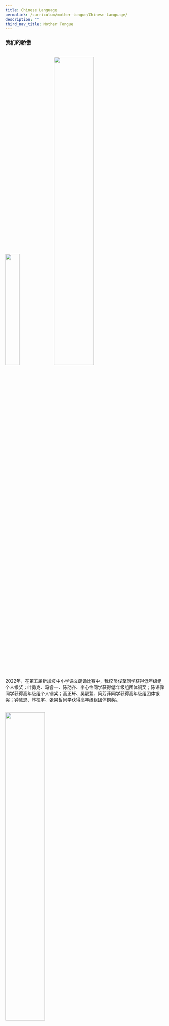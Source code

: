 ```yaml
---
title: Chinese Language
permalink: /curriculum/mother-tongue/Chinese-Language/
description: ""
third_nav_title: Mother Tongue
---
```

### 我们的骄傲
<br>
<img src="/images/untitled.gif" style="width:30%" >

<img src="/images/Curriculum/Mother%20Tongue/CL/img_1.jpg" style="width:50%">
<p>2022年，在第五届新加坡中小学课文朗诵比赛中，我校吴俊擎同学获得低年级组个人银奖；叶勇克、冯睿一、陈劭齐、李心怡同学获得低年级组团体铜奖；陈语霏同学获得高年级组个人铜奖；高正轩、吴靓萱、简芳菲同学获得高年级组团体银奖；钟慧恩、林桓宇、张昊哲同学获得高年级组团体铜奖。</p><br>
<img src="/images/Curriculum/Mother%20Tongue/CL/img_2.jpg" style="width:50%">
<p>2022年，在佛光山全国中小学硬笔书法比赛中，我校方嘉航同学获得优胜奖，乔生和阿里雅同学获得文化奖，张祯迅同学获得参与奖。</p><br>
<img src="/images/Curriculum/Mother%20Tongue/CL/img_3.jpg" style="width:50%">
<p>2022年，在第11届全国中小学生书法比赛 “翰墨寄情迎国庆” 书法比赛中，我校张祯迅同学获得安慰奖。</p><br>
<img src="/images/Curriculum/Mother%20Tongue/CL/img_4.jpg" style="width:50%">
<p>2021年，在第七届全国小学生绘本创作大赛中，我校许梓乐、张祯迅、王杰洋、林定恩同学合作完成的绘本《队长鸽子》获得佳作奖。</p><br>
<img src="/images/Curriculum/Mother%20Tongue/CL/img_5.jpg" style="width:50%">
<img src="/images/Curriculum/Mother%20Tongue/CL/img_6.jpg" style="width:50%">
<p>2020年，在第六届全国小学生绘本创作大赛中，我校张晓君、李佳耘与陈知遥同学合作完成的绘本《口罩英熊》获得有声组银奖；彭星晴、刘沐恩、闫一诺、黄铂雅与夏华蔓同学合作完成的绘本《时间糖果》获得有声组佳作奖。指导教师王路宁获得优秀指导教师奖。</p><br>
<img src="/images/Curriculum/Mother%20Tongue/CL/img_7.jpg" style="width:50%">
<p>2020年，在福清会馆和培青学校联合主办的“翰墨逸香迎国庆”——第九届全国中小学书法比赛中，我校刘沐恩同学的书法作品从117件作品中脱颖而出，荣获优胜奖。</p><br>
<img src="/images/Curriculum/Mother%20Tongue/CL/img_8.jpg" style="width:50%">
<p>2020年，张桢迅同学参加由新加坡书法家协会主办的第27届全国青少年书法展，他的作品在新加坡书法中心李光前堂展出，并于开幕日当天当众挥毫，与其他青少年切磋书艺。</p><br>
<img src="/images/Curriculum/Mother%20Tongue/CL/img_9.jpg" style="width:50%">
<p>2020年，在第三届新加坡中小学课文朗诵比赛中，我校彭星晴、刘沐恩同学荣获高年级团体组银奖；李择存同学荣获低年级个人组银奖；冯嘉宣、叶献阳、朱勇威同学荣获高年级团体组铜奖；王杰阳同学荣获高年级个人组铜奖；郭芮希、锺廷谦、林妍雅、李思彤同学荣获低年级团体组铜奖；刘卓睿同学荣获低年级个人组铜奖。</p><br>
<img src="/images/Curriculum/Mother%20Tongue/CL/img_10.jpg" style="width:50%">
<p>2020年，在佛光山全国中小学硬笔书法比赛中，我校林楚涵、彭星晴同学获得优胜奖；罗子涵、许汶宣、刘昕怡、李星安和张煜哲同学获得入围奖；阿里雅同学获得入围及文化奖项。百惠小学获得踊跃参与奖。</p><br>
<img src="/images/Curriculum/Mother%20Tongue/CL/img_11.jpg" style="width:50%">
<p>2020年，在由新加坡书法家协会及联合早报联办的第37届全国挥春大会中，百惠小学的八名学生各自挥毫写下一个大字，共同组成一幅对联，分别是：春（刘沐恩)，回（郑赛儿)，大（黄铂雅)，地（张祯迅)，
幸（彭星晴)，福（刘睿怡)，安（陈子惠)，康（林楚涵)。同学们也借此机会参观了"庚子迎新春联展"，观摩他人的作品，提升自己的水平。来自百惠小学的萧老师和卢老师也分别写下了“喜迎”和“新春”四字。本届"全国挥春大会" 由新加坡官委议员何伟山担任大会主宾。</p><br>
<img src="/images/Curriculum/Mother%20Tongue/CL/img_12.jpg" style="width:50%">
<p>2019年，在第二届新加坡中小学华文课文朗诵比赛中，我校杜乐萱、王芯宁和马裕瑾同学荣获高年级团体组银奖；江彩顺、江范德和王舒兮同学荣获高年级团体组铜奖；吴畇萱、丘同妤和邝嘉怡同学荣获低年级团体组铜奖；黄旖旎和罗渝媗同学分别荣获低年级个人组铜奖。</p><br>
<img src="/images/Curriculum/Mother%20Tongue/CL/img_13.jpg" style="width:50%">
<p>2019年，在第五届全国小学生绘本创作大赛中，我校陈知遥、李佳耘、王昊阳、刘禧瑶和蓝心妤同学合作完成的绘本《榴莲的心愿》获得佳作奖，指导教师王路宁获得优秀指导教师奖。</p><br>
<img src="/images/Curriculum/Mother%20Tongue/CL/img_14.jpg" style="width:50%">
<p>2019年，在第四届“星衢墨艺”全国中小学书法大决赛中，我校张桢迅同学荣获优异奖，陈子惠和刘沐恩同学获得安慰奖。百惠小学获得校际组优异表现奖。</p><br>
<img src="/images/Curriculum/Mother%20Tongue/CL/img_15.jpg" style="width:50%">
<p>2019年，我校林楚涵同学在第十届全国毛笔与硬笔书法大赛中获得银牌奖，周朔丞、洪彦哲以及殷明骏同学获得优胜奖。</p><br>
<img src="/images/Curriculum/Mother%20Tongue/CL/img_16.jpg" style="width:50%">
<p>2019年，在佛光山硬笔书法比赛中，我校同学获得一个铜牌奖（林楚涵同学)，三个优胜奖（周朔丞、洪彦哲和殷明骏同学)，三个文化奖（乔生、马德和安娜同学）以及一个感谢奖（叶家仪同学)。</p><br>

### 各项活动

#### 农历新年庆祝活动


百惠的师生们每年都会举行多种多样的文化活动来庆祝农历新年。同学们除了在课室里听老师介绍农历新年的各种传统习俗以外，还会在休息时间时来到食堂——在那里，华文老师和家长义工们已经设置了写春联、剪纸和中国结等多个文化摊位，供同学们尝试。大家热情高涨，积极参与，结束时还能带走一份小小的纪念品呢。
2021年，由于疫情的影响，往年热闹的“捞鱼生”无法进行，舞狮团队也无法进入校园，老师们就自己扮演狮子，走进每一间课室，给同学们带来欢乐。

<img src="/images/Curriculum/Mother%20Tongue/CL/tab2_img_1.jpg" style="width:100%">

### 阅读活动
#### 好饿的毛毛虫

无论学习哪一种语言，阅读都是最重要的学习途径，让孩子受用一生。
百惠小学“好饿的毛毛虫”阅读活动旨在让孩子们拿起书本、爱上读书、读到好书。现在，孩子们已经养成习惯，常常做毛毛虫阅读卡、听故事会的故事、主动借阅课室图书、很快完成主题阅读活动、爱上了日本作家宫西达也的恐龙们……更不会忘记找老师们给自己的阅读手册盖个印章！
◇绘本创作大赛
2021年是我校举办华文绘本创作比赛的第六个年头了。与往年一样，同学们的参与热情十分高涨。我们还特别推出了绘本配音比赛，希望未来的百惠小学能涌现出更多充满创意的小作家哦！
令我们感到骄傲的是，由我校同学创作的绘本《鱼尾狮的秘密》（2017）、《榴莲的心愿》（2019）、《口罩英“熊”》（2020）、《时间糖果》（2020）等绘本在历届全国小学生绘本创作大赛中屡获奖项。

<img src="/images/Curriculum/Mother%20Tongue/CL/tab2_img_2.jpg" style="width:100%">

### 文化活动
#### 母语双周活动


为了弘扬华族文化，让学生们了解、热爱自己的母语，华文部每年都为一至六年级的学生举办一系列精彩的母语双周活动。活动主要是针对各年级的需要而设计，内容涵盖书法、儿歌朗诵、创意绘画和文化营等，还联合家长义工和商家共同举办语文嘉年华和文化嘉年华，让学生“乐学善用”母语，并细细品茗珍贵的文化资产。母语双周活动不仅让学生学习到课本以外的知识，拉近了学生与文化之间的距离，同时也让大家见证了华族文化的魅力。

<iframe width="560" height="315" src="https://www.youtube.com/embed/HBTW-jo9pfY" title="YouTube video player" frameborder="0" allow="accelerometer; autoplay; clipboard-write; encrypted-media; gyroscope; picture-in-picture; web-share" allowfullscreen></iframe>

<img src="/images/Curriculum/Mother%20Tongue/CL/tab2_img_3.jpg" style="width:100%">

### 学习资源

<table>
	<thead>
			<tr style="border:1px solid black">
				<th style="border:1px solid black">网站名称 /网址</th>
				<th style="border:1px solid black">内容</th>
				<th style="border:1px solid black">对象</th>
				<th style="border:1px solid black">作用</th>
			</tr>
	</thead>
	<tbody>
			<tr style="border:1px solid black">
				<td style="border:1px solid black"><a href="https://www.seab.gov.sg/home/examinations/approved-dictionaries">SEAB</a></td>
			<td style="border:1px solid black">教育部许可在母语作文考试中使用的词典与电子词典型号列表 。</td>
			<td style="border:1px solid black">3到6年级的学生</td>
			<td style="border:1px solid black">辅助学生在作文考试中选用正确的词语；也可在日常学习中随时查找不会读写的词语 。</td>
		</tr>
		<tr style="border:1px solid black">
			<td style="border:1px solid black"><a href="https://vle.learning.
moe.edu.sg/login">Singapore Student Learning Space (SLS)</a></td>
			<td style="border:1px solid black">教育部推出的“新加坡学生学习平台”提供包括网络视屏、游戏、讨论题目及测验等多种形式的网络资源，是一个有助于培养学生的自主学习能力，并能让教师和家长监督学生学习进程的有力工具。</td>
			<td style="border:1px solid black">1到6年级的学生</td>
			<td style="border:1px solid black">教师能根据学生的学习需要，为学生量身定制合适的学习材料，让学生无论在何时何地，都能使用这个平台来温习功课，加强理解，并巩固所学的知识。</td>
		</tr>
		<tr style="border:1px solid black">
			<td style="border:1px solid black"><a href="https://www.zbschools.sg/">早报校园</a></td>
			<td style="border:1px solid black">平台内容针对中小学生，汇集三份学生报《逗号》《大拇指》和《小拇指》不同种类的新闻与文章。</td>
			<td style="border:1px solid black">1到6年级的学生</td>
			<td style="border:1px solid black">培养学生的阅读兴趣与自主学习的能力，提升他们语文程度 。</td>
		</tr>
		<tr style="border:1px solid black">
			<td style="border:1px solid black"><a href="https://read.sgchinesebooks
.com/primary-schools/">玲子线上阅读平台</a></td>
			<td style="border:1px solid black">玲子传媒是新加坡本土的华文图书出版公司，玲子线上阅读平台主要读者对象是中小学生，其公共阅读专区是免费项目，学生可阅读电子书节选和精选篇章等，也有一些有声书与视频。</td>
			<td style="border:1px solid black">1到6年级的学生</td>
			<td style="border:1px solid black">培养学生的阅读兴趣与自主学习的能力，提升他们语文程度。</td>
		</tr>
		
</tbody>
</table>

### 执教老师
<img src="/images/Curriculum/Mother%20Tongue/CL/table2023.jpg" alt="执教老师">

### English Version
#### Department Members 2023

<table>
	<thead>
		<tr>
			<th style="border:1px solid black;font-weight:normal;">Mdm Teo Siew Yeun</th>
			<th style="border:1px solid black;font-weight:normal;"><b>Head of Department</b><br>Teacher of P4CL1, P1CL4</th>
		</tr>
	</thead>
	<tbody>
		<tr>
			<td style="border:1px solid black;">Mr Lee Eng Tiong</td>
			<td style="border:1px solid black;"><b>Subject Head</b><br>Teacher of P5CL3, P3CL1</td>
		</tr>
		<tr>
			<td style="border:1px solid black;">Mdm Tan Poh Soon</td>
			<td style="border:1px solid black;"><b>P4 Level Rep</b><br>Teacher of P6CL4, P4CL4(MTSP), P1CL3</td>
		</tr>
		<tr>
			<td style="border:1px solid black;">Mdm Wang Luning</td>
			<td style="border:1px solid black;"><b>P1 Level Rep</b><br>Teacher of P6CL2, P1CL5</td>
		</tr>
		<tr>
			<td style="border:1px solid black;">Mdm Chen Shuang Shuang</td>
			<td style="border:1px solid black;"><b>P5 Assistant Level Rep</b><br>Teacher of P5CL2, P4CL3</td>
		</tr>
		<tr>
			<td style="border:1px solid black;">Miss Low Kin Eng</td>
			<td style="border:1px solid black;"><b>P6 Level Rep</b><br>Teacher of P6CL3, P3CL4(MTSP), P2CL3</td>
		</tr>
		<tr>
			<td style="border:1px solid black;">Mdm Wong Peh Yan</td>
			<td style="border:1px solid black;"><b>P3 Level Rep</b><br>Teacher of P5CL5, P3CL2, P1CL2</td>
		</tr>
		<tr>
			<td style="border:1px solid black;">Miss Pamela See</td>
			<td style="border:1px solid black;"><b>P6 HCL Level Rep</b><br>Teacher of P6CL1(HCL), P2CL4</td>
		</tr>
		<tr>
			<td style="border:1px solid black;">Miss Chang Tiantian</td>
			<td style="border:1px solid black;"><b>P5 Level Rep</b><br>Teacher of P5CL4, P3CL3, P1CL1</td>
		</tr>
		<tr>
			<td style="border:1px solid black;">Mdm Shi Rui</td>
			<td style="border:1px solid black;l"><b>P5HCL Level Rep</b><br>Teacher of P5CL1(HCL), P2CL1</td>
		</tr>
		<tr>
			<td style="border:1px solid black;">Mdm Low Mui Kwoon Irene</td>
			<td style="border:1px solid black;">Teacher of P4CL2, P2CL2</td>
		</tr>
	</tbody>
</table>

#### Introduction

<p align="justify">Welcome to PVPS’s Chinese Language Department. We are a dedicated team to help our pupils in developing an interest in learning of their Mother Tongue Language.</p>

<p align="justify">At Park View, students are encouraged to use Chinese language through conversation, lively subject matter, and role play. In class, they have fun with Mandarin tongue twisters, practicing intonation and pronunciation while developing vocabulary in various contexts.</p>

<p align="justify">Other than preparing for the necessary examinations, Park View’s students learn Chinese Language by developing their listening, speaking, reading and writing skills. They are encouraged to use the language effectively and imaginatively, appreciate the culture and literature, and build confidence in using the language through presentation, storytelling, singing and poetry recitation.</p>

<p align="justify">We aim at making every minute in learning the language fun and engaging. We work hand in hand with parents to ensure that the values and practices learnt by the students in school are re-enforced by parents at home.</p>

**<i>USE OF ELECTRONIC OR PRINT DICTIONARIES FOR PR 3 to 6
MOTHER TONGUE COMPOSITION EXAM</i>**

<p align="justify">Primary 3 to Primary 6 students are allowed to use either electronic or print dictionaries during the Mid-Year and End-of-Year Mother Tongue composition examinations. This is in alignment with the Ministry of Education’s initiative implemented since 2006.</p>

<p align="justify">As the Primary 3 students are new to this initiative, please be informed that only approved dictionaries are allowed during the examinations. Students must obtain the endorsement of the dictionaries by their Mother Tongue teachers before bringing them into the examination rooms. A list of the approved dictionaries is attached for your reference.</p>

<a href="https://www.seab.gov.sg/home/examinations/approved-dictionaries">https://www.seab.gov.sg/home/examinations/approved-dictionaries</a>

<p align="justify">For further clarifications, you may access the School Examination and Assessment Branch website at <a href="http://www.seab.gov.sg">http://www.seab.gov.sg</a>, or contact your child’s Mother Tongue teacher.</p>

#### <u>MOTHER TONGUE - CHINESE KEY PROGRAMMES</u>

##### <i>Hungry Caterpillar Reading Programme</i>
<p align="justify">Reading is an integral part of any language learning. The Hungry Caterpillar Reading Programme aims to develop reading habits in students. We do this through reading activities and aligned them with the syllabus. We also leverage on activities organised by our community partners such as National Library Board and Committee for Promoting Chinese Language Learning (CPCLL) to promote reading.</p>

##### <i>Mother Tongue Language (MTL) Fortnight Activitiese</i>
<p align="justify">MTL Fortnight Activities aims to create an immersive environment for the learning of Chinese Language and its culture. Students will engage in language activities and learn about the major Chinese festivals, Calligraphy, stories from the Chinese classics – Journey to the West.</p>

##### <i>Chinese New Year Celebration</i>
<p align="justify">Chinese New Year is the most important festival of the Chinese. Many activities are organised to get the students know more about the food, customs and traditions associated with Chinese New Year.</p>